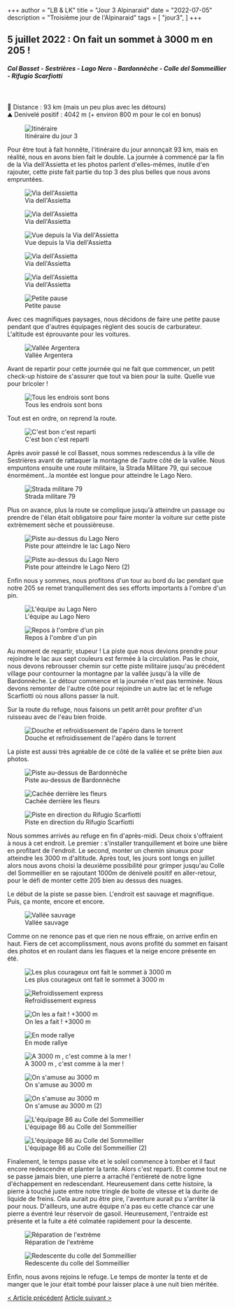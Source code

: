 +++
author = "LB & LK"
title = "Jour 3 Alpinaraid"
date = "2022-07-05"
description = "Troisième jour de l'Alpinaraid"
tags = [
    "jour3",
]
+++

## 5 juillet 2022 : On fait un sommet à 3000 m en 205 !
##### Col Basset -  Sestrières - Lago Nero - Bardonnèche - Colle del Sommeillier - Rifugio Scarfiotti
<br />

📏 Distance : 93 km (mais un peu plus avec les détours)<br />
⛰️ Denivelé positif : 4042 m (+ environ 800 m pour le col en bonus)

<figure>
    <img loading="lazy" class="image-article" src="/images/day3/map3.jpg" alt="Itinéraire">
    <figcaption class="figure-caption">Itinéraire du jour 3</figcaption>
</figure>

Pour être tout à fait honnête, l'itinéraire du jour annonçait 93 km, mais en réalité, nous en avons bien fait le double. La journée à commencé par la fin de la Via dell'Assietta et les photos parlent d'elles-mêmes, inutile d'en rajouter, cette piste fait partie du top 3 des plus belles que nous avons empruntées.

<figure>
    <img loading="lazy" class="image-article" src="/images/day3/IMG_0254.jpg" alt="Via dell'Assietta">
    <figcaption class="figure-caption">Via dell'Assietta</figcaption>
</figure>
<figure>
    <img loading="lazy" class="image-article" src="/images/day3/IMG_0274.jpg" alt="Via dell'Assietta">
    <figcaption class="figure-caption">Via dell'Assietta</figcaption>
</figure>
<figure>
    <img loading="lazy" class="image-article" src="/images/day3/IMG_20220704_133336.jpg" alt="Vue depuis la Via dell'Assietta">
    <figcaption class="figure-caption">Vue depuis la Via dell'Assietta</figcaption>
</figure>
<figure>
    <img loading="lazy" class="image-article" src="/images/day3/IMG_20220704_165616.jpg" alt="Via dell'Assietta">
    <figcaption class="figure-caption">Via dell'Assietta</figcaption>
</figure>
<figure>
    <img loading="lazy" class="image-article" src="/images/day3/IMG_20220704_170105.jpg" alt="Via dell'Assietta">
    <figcaption class="figure-caption">Via dell'Assietta</figcaption>
</figure>
<figure>
    <img loading="lazy" class="image-article" src="/images/day3/J3_(1).jpg" alt="Petite pause">
    <figcaption class="figure-caption">Petite pause</figcaption>
</figure>

Avec ces magnifiques paysages, nous décidons de faire une petite pause pendant que d'autres équipages règlent des soucis de carburateur. L'altitude est éprouvante pour les voitures.

<figure>
    <img loading="lazy" class="image-article" src="/images/day3/J3_(8).jpg" alt="Vallée Argentera">
    <figcaption class="figure-caption">Vallée Argentera</figcaption>
</figure>

Avant de repartir pour cette journée qui ne fait que commencer, un petit check-up histoire de s'assurer que tout va bien pour la suite. Quelle vue pour bricoler !

<figure>
    <img loading="lazy" class="image-article" src="/images/day3/J3_(9).jpg" alt="Tous les endrois sont bons">
    <figcaption class="figure-caption">Tous les endrois sont bons</figcaption>
</figure>

Tout est en ordre, on reprend la route.

<figure>
    <img loading="lazy" class="image-article" src="/images/day3/J3_(10).jpg" alt="C'est bon c'est reparti">
    <figcaption class="figure-caption">C'est bon c'est reparti</figcaption>
</figure>

Après avoir passé le col Basset, nous sommes redescendus à la ville de Sestrières avant de rattaquer la montagne de l'autre côté de la vallée. Nous empuntons ensuite une route militaire, la Strada Militare 79, qui secoue énormément...la montée est longue pour atteindre le Lago Nero.

<figure>
    <img loading="lazy" class="image-article" src="/images/day3/IMG_20220705_115829.jpg" alt="Strada militare 79">
    <figcaption class="figure-caption">Strada militare 79</figcaption>
</figure>

Plus on avance, plus la route se complique jusqu'à atteindre un passage ou prendre de l'élan était obligatoire pour faire monter la voiture sur cette piste extrèmement sèche et poussièreuse.

<figure>
    <img loading="lazy" class="image-article" src="/images/day3/J3_(11).jpg" alt="Piste au-dessus du Lago Nero">
    <figcaption class="figure-caption">Piste pour atteindre le lac Lago Nero</figcaption>
</figure>
<figure>
    <img loading="lazy" class="image-article" src="/images/day3/J3_(12).jpg" alt="Piste au-dessus du Lago Nero">
    <figcaption class="figure-caption">Piste pour atteindre le Lago Nero (2)</figcaption>
</figure>

Enfin nous y sommes, nous profitons d'un tour au bord du lac pendant que notre 205 se remet tranquillement des ses efforts importants à l'ombre d'un pin.

<figure>
    <img loading="lazy" class="image-article" src="/images/day3/IMG_0287.jpg" alt="L'équipe au Lago Nero">
    <figcaption class="figure-caption">L'équipe au Lago Nero</figcaption>
</figure>
<figure>
    <img loading="lazy" class="image-article" src="/images/day3/IMG_0295.jpg" alt="Repos à l'ombre d'un pin">
    <figcaption class="figure-caption">Repos à l'ombre d'un pin</figcaption>
</figure>

Au moment de repartir, stupeur ! La piste que nous devions prendre pour rejoindre le lac aux sept couleurs est fermée à la circulation. Pas le choix, nous devons rebrousser chemin sur cette piste militaire jusqu'au précédent village pour contourner la montagne par la vallée jusqu'à la ville de Bardonnèche. Le détour commence et la journée n'est pas terminée. Nous devons remonter de l'autre côté pour rejoindre un autre lac et le refuge Scarfiotti où nous allons passer la nuit.

Sur la route du refuge, nous faisons un petit arrêt pour profiter d'un ruisseau avec de l'eau bien froide.

<figure>
    <img loading="lazy" class="image-article" src="/images/day3/IMG_0309.jpg" alt="Douche et refroidissement de l'apéro dans le torrent">
    <figcaption class="figure-caption">Douche et refroidissement de l'apéro dans le torrent</figcaption>
</figure>

La piste est aussi très agréable de ce côté de la vallée et se prête bien aux photos.

<figure>
    <img loading="lazy" class="image-article" src="/images/day3/IMG_0313.jpg" alt="Piste au-dessus de Bardonnèche">
    <figcaption class="figure-caption">Piste au-dessus de Bardonnèche</figcaption>
</figure>
<figure>
    <img loading="lazy" class="image-article" src="/images/day3/IMG_0322.jpg" alt="Cachée derrière les fleurs">
    <figcaption class="figure-caption">Cachée derrière les fleurs</figcaption>
</figure>
<figure>
    <img loading="lazy" class="image-article" src="/images/day3/IMG_0328.jpg" alt="Piste en direction du Rifugio Scarfiotti">
    <figcaption class="figure-caption">Piste en direction du Rifugio Scarfiotti</figcaption>
</figure>

Nous sommes arrivés au refuge en fin d'après-midi. Deux choix s'offraient à nous à cet endroit. Le premier : s'installer tranquillement et boire une bière en profitant de l'endroit.
Le second, monter un chemin sinueux pour atteindre les 3000 m d'altitude. Après tout, les jours sont longs en juillet alors nous avons choisi la deuxième possibilité pour grimper jusqu'au Colle del Sommeillier en se rajoutant 1000m de dénivelé positif en aller-retour, pour le défi de monter cette 205 bien au dessus des nuages. 

Le début de la piste se passe bien. L'endroit est sauvage et magnifique. Puis, ça monte, encore et encore.

<figure>
    <img loading="lazy" class="image-article" src="/images/day3/IMG_0393.jpg" alt="Vallée sauvage">
    <figcaption class="figure-caption">Vallée sauvage</figcaption>
</figure>

Comme on ne renonce pas et que rien ne nous effraie, on arrive enfin en haut. Fiers de cet accomplissment, nous avons profité du sommet en faisant des photos et en roulant dans les flaques et la neige encore présente en été.

<figure>
    <img loading="lazy" class="image-article" src="/images/day3/IMG_0343.jpg" alt="Les plus courageux ont fait le sommet à 3000 m">
    <figcaption class="figure-caption">Les plus courageux ont fait le sommet à 3000 m</figcaption>
</figure>
<figure>
    <img loading="lazy" class="image-article" src="/images/day3/IMG_0345.jpg" alt="Refroidissement express">
    <figcaption class="figure-caption">Refroidissement express</figcaption>
</figure>
<figure>
    <img loading="lazy" class="image-article" src="/images/day3/IMG_0371.PNG" alt="On les a fait ! +3000 m">
    <figcaption class="figure-caption">On les a fait ! +3000 m</figcaption>
</figure>
<figure>
    <img loading="lazy" class="image-article" src="/images/day3/J3_(2).jpg" alt="En mode rallye">
    <figcaption class="figure-caption">En mode rallye</figcaption>
</figure>
<figure>
    <img loading="lazy" class="image-article" src="/images/day3/IMG_20220705_175941.jpg" alt="A 3000 m , c'est comme à la mer !">
    <figcaption class="figure-caption">A 3000 m , c'est comme à la mer !</figcaption>
</figure>
<figure>
    <img loading="lazy" class="image-article" src="/images/day3/J3_(4).jpg" alt="On s'amuse au 3000 m">
    <figcaption class="figure-caption">On s'amuse au 3000 m</figcaption>
</figure>
<figure>
    <img loading="lazy" class="image-article" src="/images/day3/J3_(5).jpg" alt="On s'amuse au 3000 m">
    <figcaption class="figure-caption">On s'amuse au 3000 m (2)</figcaption>
</figure>
<figure>
    <img loading="lazy" class="image-article" src="/images/day3/J3_(6).jpg" alt="L'équipage 86 au Colle del Sommeillier">
    <figcaption class="figure-caption">L'équipage 86 au Colle del Sommeillier</figcaption>
</figure>
<figure>
    <img loading="lazy" class="image-article" src="/images/day3/J3_(7).jpg" alt="L'équipage 86 au Colle del Sommeillier">
    <figcaption class="figure-caption">L'équipage 86 au Colle del Sommeillier (2)</figcaption>
</figure>

Finalement, le temps passe vite et le soleil commence à tomber et il faut encore redescendre et planter la tante. Alors c'est reparti. Et comme tout ne se passe jamais bien, une pierre a arraché l'entièreté de notre ligne d'échappement en redescendant. Heureusement dans cette histoire, la pierre à touché juste entre notre tringle de boite de vitesse et la durite de liquide de freins. Cela aurait pu être pire, l'aventure aurait pu s'arrêter là pour nous. D'ailleurs, une autre équipe n'a pas eu cette chance car une pierre a éventré leur réservoir de gasoil. Heureusement, l'entraide est présente et la fuite a été colmatée rapidement pour la descente. 

<figure>
    <img loading="lazy" class="image-article" src="/images/day3/IMG_0380.jpg" alt="Réparation de l'extrème">
    <figcaption class="figure-caption">Réparation de l'extrème</figcaption>
</figure>
<figure>
    <img loading="lazy" class="image-article" src="/images/day3/J3_(13).jpg" alt="Redescente du colle del Sommeillier">
    <figcaption class="figure-caption">Redescente du colle del Sommeillier</figcaption>
</figure>

Enfin, nous avons rejoins le refuge. Le temps de monter la tente et de manger que le jour était tombé pour laisser place à une nuit bien méritée.

<div class="alpinaraid-articles-redirect">
    <span>
        <a href="/alpina/day2" class="button fit">< Article précédent</a>
        <a href="/alpina/day4" class="button fit"> Article suivant ></a>
    </span>
</div>